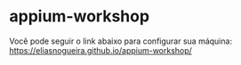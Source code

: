# appium-workshop
Você pode seguir o link abaixo para configurar sua máquina:
https://eliasnogueira.github.io/appium-workshop/
